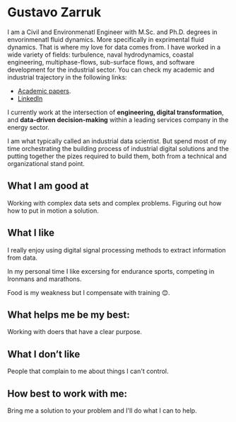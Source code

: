 # Gustavo Zarruk
I am a Civil and Environmenatl Engineer with M.Sc. and Ph.D. degrees in envorinmenatl fluid dynamics. More specifically in exprimental fluid dynamics. That is where my love for data comes from. I have worked in a wide variety of fields: turbulence, naval hydrodynamics, coastal engineering, multiphase-flows, sub-surface flows, and software development for the industrial sector. You can check my academic and industrial trajectory in the following links:
* [Academic papers](https://scholar.google.com/citations?hl=en&user=Ncr0ISUAAAAJ).
* [LinkedIn](https://arc.net/l/quote/yusliqil)

I currently work at the intersection of **engineering, digital transformation**, and **data-driven decision-making** within a leading services company in the energy sector. 

I am what typically called an industrial data scientist. But spend most of my time orchestrating the building process of industrial digital solutions and the putting together the pizes required to build them, both from a technical and organizational stand point.


## What I am good at

Working with complex data sets and complex problems. Figuring out how how to put in motion a solution. 

## What I like

I really enjoy using digital signal processing methods to extract information from data. 

In my personal time I like excersing for endurance sports, competing in Ironmans and marathons.

Food is my weakness but I compensate with training 😊.

## What helps me be my best:

Working with doers that have a clear purpose.

## What I don’t like

People that complain to me about things I can't control.

## How best to work with me:

Bring me a solution to your problem and I'll do what I can to help.
